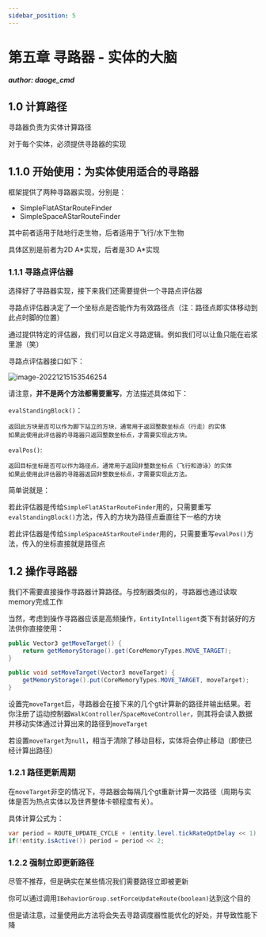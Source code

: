 ```yaml
---
sidebar_position: 5
---
```

# 第五章 寻路器 - 实体的大脑

***author: daoge_cmd***

## 1.0 计算路径

寻路器负责为实体计算路径

对于每个实体，必须提供寻路器的实现

## 1.1.0 开始使用：为实体使用适合的寻路器

框架提供了两种寻路器实现，分别是：

- SimpleFlatAStarRouteFinder
- SimpleSpaceAStarRouteFinder

其中前者适用于陆地行走生物，后者适用于飞行/水下生物

具体区别是前者为2D A\*实现，后者是3D A\*实现

### 1.1.1 寻路点评估器

选择好了寻路器实现，接下来我们还需要提供一个寻路点评估器

寻路点评估器决定了一个坐标点是否能作为有效路径点（注：路径点即实体移动到此点时脚的位置）

通过提供特定的评估器，我们可以自定义寻路逻辑。例如我们可以让鱼只能在岩浆里游（笑）

寻路点评估器接口如下：

![image-20221215153546254](https://s2.loli.net/2022/12/15/5s3VWnGor7OK6pe.png)

请注意，**并不是两个方法都需要重写**，方法描述具体如下：

```evalStandingBlock()```：

```
返回此方块是否可以作为脚下站立的方块，通常用于返回整数坐标点（行走）的实体
如果此使用此评估器的寻路器只返回整数坐标点，才需要实现此方块。
```

```evalPos()```:

```
返回目标坐标是否可以作为路径点，通常用于返回非整数坐标点（飞行和游泳）的实体
如果此使用此评估器的寻路器返回非整数坐标点，才需要实现此方法。
```

简单说就是：

若此评估器是传给```SimpleFlatAStarRouteFinder```用的，只需要重写```evalStandingBlock()```方法，传入的方块为路径点垂直往下一格的方块

若此评估器是传给```SimpleSpaceAStarRouteFinder```用的，只需要重写```evalPos()```方法，传入的坐标直接就是路径点

## 1.2 操作寻路器

我们不需要直接操作寻路器计算路径。与控制器类似的，寻路器也通过读取memory完成工作

当然，考虑到操作寻路器应该是高频操作，```EntityIntelligent```类下有封装好的方法供你直接使用：

```java
public Vector3 getMoveTarget() {
    return getMemoryStorage().get(CoreMemoryTypes.MOVE_TARGET);
}

public void setMoveTarget(Vector3 moveTarget) {
    getMemoryStorage().put(CoreMemoryTypes.MOVE_TARGET, moveTarget);
}
```

设置完```moveTarget```后，寻路器会在接下来的几个gt计算新的路径并输出结果。若你注册了运动控制器```WalkController```/```SpaceMoveController```，则其将会读入数据并移动实体通过计算出来的路径到```moveTarget```

若设置```moveTarget```为```null```，相当于清除了移动目标，实体将会停止移动（即使已经计算出路径）

### 1.2.1 路径更新周期

在```moveTarget```非空的情况下，寻路器会每隔几个gt重新计算一次路径（周期与实体是否为热点实体以及世界整体卡顿程度有关）。

具体计算公式为：

```java
var period = ROUTE_UPDATE_CYCLE + (entity.level.tickRateOptDelay << 1);
if(!entity.isActive()) period = period << 2;
```

### 1.2.2 强制立即更新路径

尽管不推荐，但是确实在某些情况我们需要路径立即被更新

你可以通过调用```IBehaviorGroup.setForceUpdateRoute(boolean)```达到这个目的

但是请注意，过量使用此方法将会失去寻路调度器性能优化的好处，并导致性能下降
